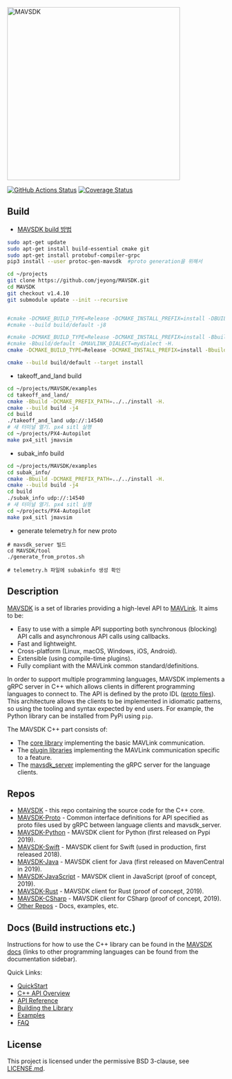 <img alt="MAVSDK" src="https://mavsdk.mavlink.io/main/assets/site/sdk_logo_full.png" width="400">

[![GitHub Actions Status](https://github.com/mavlink/MAVSDK/workflows/Build%20and%20Test/badge.svg?branch=main)](https://github.com/mavlink/MAVSDK/actions?query=branch%3Amain)
[![Coverage Status](https://coveralls.io/repos/github/mavlink/MAVSDK/badge.svg?branch=main)](https://coveralls.io/github/mavlink/MAVSDK?branch=main)

## Build
* [MAVSDK build 방법](https://mavsdk.mavlink.io/main/en/cpp/guide/build.html)
```bash
sudo apt-get update
sudo apt-get install build-essential cmake git
sudo apt-get install protobuf-compiler-grpc
pip3 install --user protoc-gen-mavsdk  #proto generation을 위해서

cd ~/projects
git clone https://github.com/jeyong/MAVSDK.git
cd MAVSDK
git checkout v1.4.10
git submodule update --init --recursive


#cmake -DCMAKE_BUILD_TYPE=Release -DCMAKE_INSTALL_PREFIX=install -DBUILD_SHARED_LIBS=OFF -DBUILD_MAVSDK_SERVER=ON -Bbuild/default -H.
#cmake --build build/default -j8

#cmake -DCMAKE_BUILD_TYPE=Release -DCMAKE_INSTALL_PREFIX=install -Bbuild/default -H.
#cmake -Bbuild/default -DMAVLINK_DIALECT=mydialect -H.
cmake -DCMAKE_BUILD_TYPE=Release -DCMAKE_INSTALL_PREFIX=install -Bbuild/default -DMAVLINK_DIALECT=subak -H.

cmake --build build/default --target install
```

* takeoff_and_land build
```bash
cd ~/projects/MAVSDK/examples
cd takeoff_and_land/
cmake -Bbuild -DCMAKE_PREFIX_PATH=../../install -H.
cmake --build build -j4
cd build
./takeoff_and_land udp://:14540
# 새 터미널 열기. px4 sitl 실행
cd ~/projects/PX4-Autopilot
make px4_sitl jmavsim
```

* subak_info build
```bash
cd ~/projects/MAVSDK/examples
cd subak_info/
cmake -Bbuild -DCMAKE_PREFIX_PATH=../../install -H.
cmake --build build -j4
cd build
./subak_info udp://:14540
# 새 터미널 열기. px4 sitl 실행
cd ~/projects/PX4-Autopilot
make px4_sitl jmavsim
```

* generate telemetry.h for new proto
```
# mavsdk_server 빌드
cd MAVSDK/tool
./generate_from_protos.sh

# telemetry.h 파일에 subakinfo 생성 확인
```

## Description

[MAVSDK](https://mavsdk.mavlink.io/main/en/) is a set of libraries providing a high-level API to [MAVLink](https://mavlink.io/en/).
It aims to be:
- Easy to use with a simple API supporting both synchronous (blocking) API calls and asynchronous API calls using callbacks.
- Fast and lightweight.
- Cross-platform (Linux, macOS, Windows, iOS, Android).
- Extensible (using compile-time plugins).
- Fully compliant with the MAVLink common standard/definitions.

In order to support multiple programming languages, MAVSDK implements a gRPC server in C++ which allows clients in different programming languages to connect to. The API is defined by the proto IDL ([proto files](https://github.com/mavlink/MAVSDK-Proto/tree/master/protos)).
This architecture allows the clients to be implemented in idiomatic patterns, so using the tooling and syntax expected by end users. For example, the Python library can be installed from PyPi using `pip`.

The MAVSDK C++ part consists of:
- The [core library](https://github.com/mavlink/MAVSDK/tree/main/src/core) implementing the basic MAVLink communication.
- The [plugin libraries](https://github.com/mavlink/MAVSDK/tree/main/src/plugins) implementing the MAVLink communication specific to a feature.
- The [mavsdk_server](https://github.com/mavlink/MAVSDK/tree/main/src/mavsdk_server) implementing the gRPC server for the language clients.

## Repos

- [MAVSDK](https://github.com/mavlink/MAVSDK) - this repo containing the source code for the C++ core.
- [MAVSDK-Proto](https://github.com/mavlink/MAVSDK-Proto) - Common interface definitions for API specified as proto files used by gRPC between language clients and mavsdk_server.
- [MAVSDK-Python](https://github.com/mavlink/MAVSDK-Python) - MAVSDK client for Python (first released on Pypi 2019).
- [MAVSDK-Swift](https://github.com/mavlink/MAVSDK-Swift) - MAVSDK client for Swift (used in production, first released 2018).
- [MAVSDK-Java](https://github.com/mavlink/MAVSDK-Java) - MAVSDK client for Java (first released on MavenCentral in 2019).
- [MAVSDK-JavaScript](https://github.com/mavlink/MAVSDK-JavaScript) - MAVSDK client in JavaScript (proof of concept, 2019).
- [MAVSDK-Rust](https://github.com/mavlink/MAVSDK-Rust) - MAVSDK client for Rust (proof of concept, 2019).
- [MAVSDK-CSharp](https://github.com/mavlink/MAVSDK-CSharp) - MAVSDK client for CSharp (proof of concept, 2019).
- [Other Repos](https://github.com/mavlink?q=MAVSDK) - Docs, examples, etc.

## Docs (Build instructions etc.)

Instructions for how to use the C++ library can be found in the [MAVSDK docs](https://mavsdk.mavlink.io/main/en/) (links to other programming languages can be found from the documentation sidebar).

Quick Links:

- [QuickStart](https://mavsdk.mavlink.io/main/en/cpp/#getting-started)
- [C++ API Overview](https://mavsdk.mavlink.io/main/en/cpp/#api-overview)
- [API Reference](https://mavsdk.mavlink.io/main/en/cpp/api_reference/)
- [Building the Library](https://mavsdk.mavlink.io/main/en/cpp/guide/build.html)
- [Examples](https://mavsdk.mavlink.io/main/en/cpp/examples/)
- [FAQ](https://mavsdk.mavlink.io/main/en/faq.html)

## License

This project is licensed under the permissive BSD 3-clause, see [LICENSE.md](LICENSE.md).
